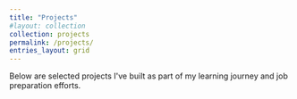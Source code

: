 ```yaml
---
title: "Projects"
#layout: collection
collection: projects
permalink: /projects/
entries_layout: grid
---
```


Below are selected projects I've built as part of my learning journey and job preparation efforts.

